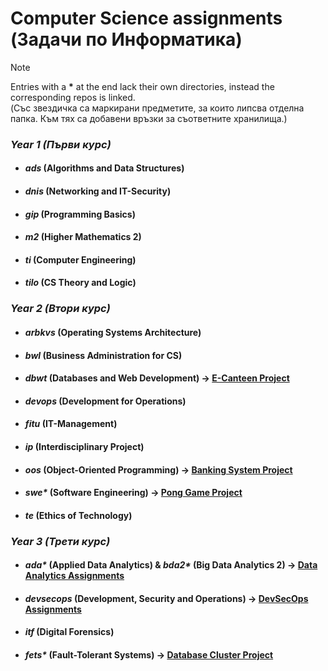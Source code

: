 # Computer Science assignments (Задачи по Информатика)

> [!NOTE]
> Entries with a <strong>*</strong> at the end lack their own directories, instead the corresponding repos is linked. <br>
> (Със звездичка са маркирани предметите, за които липсва отделна папка. Към тях са добавени връзки за съответните хранилища.) 

### *Year 1 (Първи курс)*
   * #### _ads_ (Algorithms and Data Structures)
   * #### _dnis_ (Networking and IT-Security)
   * #### _gip_ (Programming Basics)
   * #### _m2_ (Higher Mathematics 2)
   * #### _ti_ (Computer Engineering)
   * #### _tilo_ (CS Theory and Logic)

### *Year 2 (Втори курс)*
   * #### _arbkvs_ (Operating Systems Architecture)
   * #### _bwl_ (Business Administration for CS)
   * #### _dbwt_ (Databases and Web Development) &rarr; [E-Canteen Project](https://github.com/moussaka-crypto/E-Canteen)
   * #### _devops_ (Development for Operations)
   * #### _fitu_ (IT-Management)
   * #### _ip_ (Interdisciplinary Project)
   * #### _oos_ (Object-Oriented Programming) &rarr; [Banking System Project](https://github.com/moussaka-crypto/Bank)
   * #### _swe*_ (Software Engineering) &rarr; [Pong Game Project](https://github.com/moussaka-crypto/Pong)
   * #### _te_ (Ethics of Technology)

### *Year 3 (Трети курс)*
   * #### _ada*_ (Applied Data Analytics) & _bda2*_ (Big Data Analytics 2) &rarr; [Data Analytics Assignments](https://github.com/moussaka-crypto/Data-Analytics)
   * #### _devsecops_ (Development, Security and Operations) &rarr; [DevSecOps Assignments](https://github.com/moussaka-crypto/DevSecOps-Praktikum)
   * #### _itf_ (Digital Forensics)
   * #### _fets*_ (Fault-Tolerant Systems) &rarr; [Database Cluster Project](https://github.com/moussaka-crypto/DB-Cluster)

